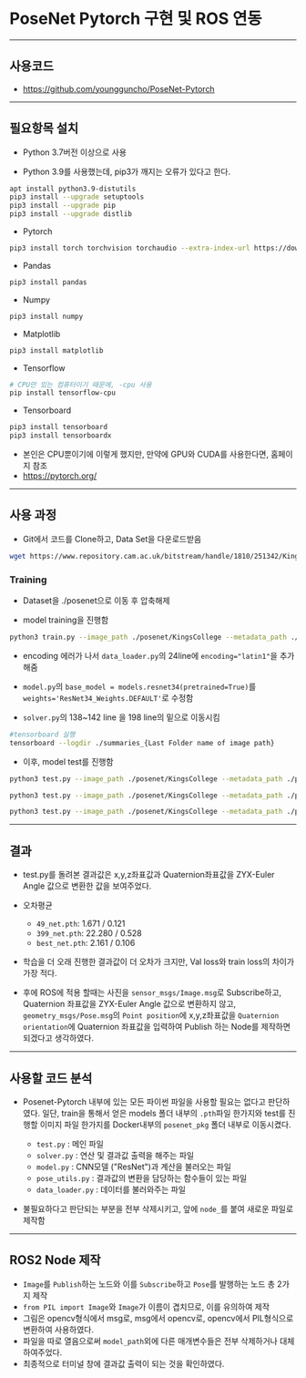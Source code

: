 # PoseNet Pytorch 구현 및 ROS 연동

---

## 사용코드

- https://github.com/youngguncho/PoseNet-Pytorch

---

## 필요항목 설치

- Python 3.7버전 이상으로 사용

- Python 3.9를 사용했는데, pip3가 깨지는 오류가 있다고 한다.

```bash
apt install python3.9-distutils
pip3 install --upgrade setuptools
pip3 install --upgrade pip
pip3 install --upgrade distlib
```

- Pytorch
```bash
pip3 install torch torchvision torchaudio --extra-index-url https://download.pytorch.org/whl/cpu
```

- Pandas
```bash
pip3 install pandas
```

- Numpy
```bash
pip3 install numpy
```

- Matplotlib
```bash
pip3 install matplotlib
```

- Tensorflow
```bash
# CPU만 있는 컴퓨터이기 때문에, -cpu 사용
pip install tensorflow-cpu
```

- Tensorboard
```bash
pip3 install tensorboard
pip3 install tensorboardx
```

- 본인은 CPU뿐이기에 이렇게 했지만, 만약에 GPU와 CUDA를 사용한다면, 홈페이지 참조
- https://pytorch.org/

---

## 사용 과정

- Git에서 코드를 Clone하고, Data Set을 다운로드받음
```bash
wget https://www.repository.cam.ac.uk/bitstream/handle/1810/251342/KingsCollege.zip?sequence=4&isAllowed=y
```

### Training

- Dataset을 ./posenet으로 이동 후 압축해제

- model training을 진행함

```bash
python3 train.py --image_path ./posenet/KingsCollege --metadata_path ./posenet/KingsCollege/dataset_train.txt
```

- encoding 에러가 나서 `data_loader.py`의 24line에 `encoding="latin1"`을 추가해줌

- `model.py`의 `base_model = models.resnet34(pretrained=True)`를 `weights='ResNet34_Weights.DEFAULT'`로 수정함

- `solver.py`의 138~142 line 을 198 line의 밑으로 이동시킴

```bash
#tensorboard 실행
tensorboard --logdir ./summaries_{Last Folder name of image path}
```

- 이후, model test를 진행함

```bash
python3 test.py --image_path ./posenet/KingsCollege --metadata_path ./posenet/KingsCollege/dataset_test.txt --test_model 49

python3 test.py --image_path ./posenet/KingsCollege --metadata_path ./posenet/KingsCollege/dataset_test.txt --test_model 399

python3 test.py --image_path ./posenet/KingsCollege --metadata_path ./posenet/KingsCollege/dataset_test.txt --test_model best
```


---

## 결과

- test.py를 돌려본 결과값은 x,y,z좌표값과 Quaternion좌표값을 ZYX-Euler Angle 값으로 변환한 값을 보여주었다.

- 오차평균
  - `49_net.pth`: 1.671 / 0.121
  - `399_net.pth`: 22.280 / 0.528
  - `best_net.pth`: 2.161 / 0.106

- 학습을 더 오래 진행한 결과값이 더 오차가 크지만, Val loss와 train loss의 차이가 가장 적다.

- 후에 ROS에 적용 할때는 사진을 `sensor_msgs/Image.msg`로 Subscribe하고, Quaternion 좌표값을 ZYX-Euler Angle 값으로 변환하지 않고, `geometry_msgs/Pose.msg`의 `Point position`에 x,y,z좌표값을 `Quaternion orientation`에 Quaternion 좌표값을 입력하여 Publish 하는 Node를 제작하면 되겠다고 생각하였다.

---

## 사용할 코드 분석

- Posenet-Pytorch 내부에 있는 모든 파이썬 파일을 사용할 필요는 없다고 판단하였다. 일단, train을 통해서 얻은 models 폴더 내부의 `.pth`파일 한가지와 test를 진행할 이미지 파일 한가지를 Docker내부의 `posenet_pkg` 폴더 내부로 이동시켰다.
  - `test.py` : 메인 파일
  - `solver.py` : 연산 및 결과값 출력을 해주는 파일
  - `model.py` : CNN모델 ("ResNet")과 계산을 불러오는 파일
  - `pose_utils.py` : 결과값의 변환을 담당하는 함수들이 있는 파일
  - `data_loader.py` : 데이터를 불러와주는 파일

- 불필요하다고 판단되는 부분을 전부 삭제시키고, 앞에 `node_`를 붙여 새로운 파일로 제작함

---

## ROS2 Node 제작

- `Image`를 `Publish`하는 노드와 이를 `Subscribe`하고 `Pose`를 발행하는 노드 총 2가지 제작
- `from PIL import Image`와 `Image`가 이름이 겹치므로, 이를 유의하여 제작
- 그림은 opencv형식에서 msg로, msg에서 opencv로, opencv에서 PIL형식으로 변환하여 사용하였다.
- 파일을 따로 열음으로써 `model_path`외에 다른 매개변수들은 전부 삭제하거나 대체하여주었다.
- 최종적으로 터미널 창에 결과값 출력이 되는 것을 확인하였다.
